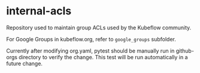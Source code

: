 # internal-acls

Repository used to maintain group ACLs used by the Kubeflow community.

For Google Groups in kubeflow.org, refer to `google_groups` subfolder.

Currently after modifying org.yaml, pytest should be manually run in
github-orgs directory to verify the change. This test will be run
automatically in a future change.
